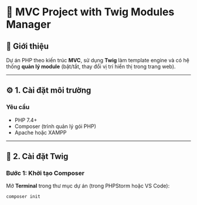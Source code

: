 # 🧱 MVC Project with Twig Modules Manager

## 📌 Giới thiệu
Dự án PHP theo kiến trúc **MVC**, sử dụng **Twig** làm template engine và có hệ thống **quản lý module** (bật/tắt, thay đổi vị trí hiển thị trong trang web).

---

## ⚙️ 1. Cài đặt môi trường

### Yêu cầu
- PHP 7.4+  
- Composer (trình quản lý gói PHP)  
- Apache hoặc XAMPP  

---

## 🧰 2. Cài đặt Twig

### Bước 1: Khởi tạo Composer

Mở **Terminal** trong thư mục dự án (trong PHPStorm hoặc VS Code):

```bash
composer init
